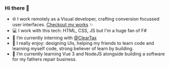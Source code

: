 ### Hi there 👋

- :globe_with_meridians: I work remotely as a Visual developer, crafting conversion focussed user interfaces. [Checkout my works](http://zeshhaan.webflow.io/) ✨
- :computer: I work with this tech: HTML, CSS, JS but I'm a huge fan of F#
- 🔭 I’m currently interning with [@ClearTax](https://github.com/ClearTax)
- :zany_face: I really enjoy: designing UIs, helping my friends to learn code and learning myself code, strong believer of learn by building.
- 🌱 I’m currently learning Vue 3 and NodeJS alongside building a software for my fathers repair business.

<!--
**zeshhaan/zeshhaan** is a ✨ _special_ ✨ repository because its `README.md` (this file) appears on your GitHub profile.

Here are some ideas to get you started:

- 🔭 I’m currently working on ...
- :globe_with_meridians:

- 👯 I’m looking to collaborate on ...
- 🤔 I’m looking for help with ...
- 💬 Ask me about ...
- 📫 How to reach me: ...
- 📜 Checkout my [portfolio](https://read.cv/zeeshan) to learn more
- ⚡ Fun fact: I am yearning to learn F# code.
- - 🤔 I’m looking for help with a NextJS project mapping data from a JSON file. Still figuring it out 😇
- 😄 Pronouns: ...
- ⚡ Fun fact: ...
-->
